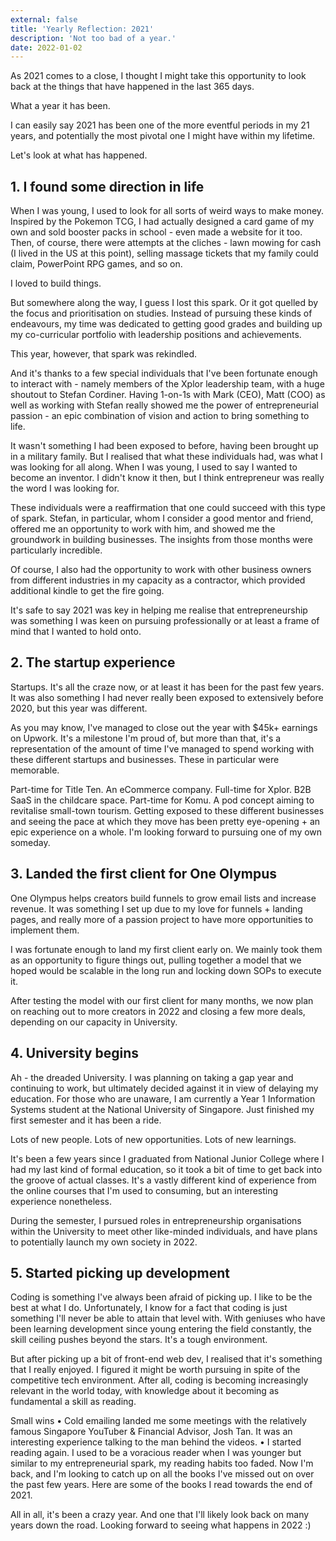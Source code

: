 ```yaml
---
external: false
title: 'Yearly Reflection: 2021'
description: 'Not too bad of a year.'
date: 2022-01-02
---
```


As 2021 comes to a close, I thought I might take this opportunity to look back at the things that have happened in the last 365 days.

What a year it has been.

I can easily say 2021 has been one of the more eventful periods in my 21 years, and potentially the most pivotal one I might have within my lifetime.

Let's look at what has happened.

## 1. I found some direction in life

When I was young, I used to look for all sorts of weird ways to make money. Inspired by the Pokemon TCG, I had actually designed a card game of my own and sold booster packs in school - even made a website for it too. Then, of course, there were attempts at the cliches - lawn mowing for cash (I lived in the US at this point), selling massage tickets that my family could claim, PowerPoint RPG games, and so on.

I loved to build things.

But somewhere along the way, I guess I lost this spark. Or it got quelled by the focus and prioritisation on studies. Instead of pursuing these kinds of endeavours, my time was dedicated to getting good grades and building up my co-curricular portfolio with leadership positions and achievements.

This year, however, that spark was rekindled.

And it's thanks to a few special individuals that I've been fortunate enough to interact with - namely members of the Xplor leadership team, with a huge shoutout to Stefan Cordiner. Having 1-on-1s with Mark (CEO), Matt (COO) as well as working with Stefan really showed me the power of entrepreneurial passion - an epic combination of vision and action to bring something to life.

It wasn't something I had been exposed to before, having been brought up in a military family. But I realised that what these individuals had, was what I was looking for all along. When I was young, I used to say I wanted to become an inventor. I didn't know it then, but I think entrepreneur was really the word I was looking for.

These individuals were a reaffirmation that one could succeed with this type of spark. Stefan, in particular, whom I consider a good mentor and friend, offered me an opportunity to work with him, and showed me the groundwork in building businesses. The insights from those months were particularly incredible.

Of course, I also had the opportunity to work with other business owners from different industries in my capacity as a contractor, which provided additional kindle to get the fire going.

It's safe to say 2021 was key in helping me realise that entrepreneurship was something I was keen on pursuing professionally or at least a frame of mind that I wanted to hold onto.

## 2. The startup experience

Startups. It's all the craze now, or at least it has been for the past few years. It was also something I had never really been exposed to extensively before 2020, but this year was different.

As you may know, I've managed to close out the year with $45k+ earnings on Upwork. It's a milestone I'm proud of, but more than that, it's a representation of the amount of time I've managed to spend working with these different startups and businesses. These in particular were memorable.

Part-time for Title Ten. An eCommerce company.
Full-time for Xplor. B2B SaaS in the childcare space.
Part-time for Komu. A pod concept aiming to revitalise small-town tourism.
Getting exposed to these different businesses and seeing the pace at which they move has been pretty eye-opening + an epic experience on a whole. I'm looking forward to pursuing one of my own someday.

## 3. Landed the first client for One Olympus

One Olympus helps creators build funnels to grow email lists and increase revenue. It was something I set up due to my love for funnels + landing pages, and really more of a passion project to have more opportunities to implement them.

I was fortunate enough to land my first client early on. We mainly took them as an opportunity to figure things out, pulling together a model that we hoped would be scalable in the long run and locking down SOPs to execute it.

After testing the model with our first client for many months, we now plan on reaching out to more creators in 2022 and closing a few more deals, depending on our capacity in University.

## 4. University begins

Ah - the dreaded University. I was planning on taking a gap year and continuing to work, but ultimately decided against it in view of delaying my education. For those who are unaware, I am currently a Year 1 Information Systems student at the National University of Singapore. Just finished my first semester and it has been a ride.

Lots of new people. Lots of new opportunities. Lots of new learnings.

It's been a few years since I graduated from National Junior College where I had my last kind of formal education, so it took a bit of time to get back into the groove of actual classes. It's a vastly different kind of experience from the online courses that I'm used to consuming, but an interesting experience nonetheless.

During the semester, I pursued roles in entrepreneurship organisations within the University to meet other like-minded individuals, and have plans to potentially launch my own society in 2022.

## 5. Started picking up development

Coding is something I've always been afraid of picking up. I like to be the best at what I do. Unfortunately, I know for a fact that coding is just something I'll never be able to attain that level with. With geniuses who have been learning development since young entering the field constantly, the skill ceiling pushes beyond the stars. It's a tough environment.

But after picking up a bit of front-end web dev, I realised that it's something that I really enjoyed. I figured it might be worth pursuing in spite of the competitive tech environment. After all, coding is becoming increasingly relevant in the world today, with knowledge about it becoming as fundamental a skill as reading.

Small wins
• Cold emailing landed me some meetings with the relatively famous Singapore YouTuber & Financial Advisor, Josh Tan. It was an interesting experience talking to the man behind the videos.
• I started reading again. I used to be a voracious reader when I was younger but similar to my entrepreneurial spark, my reading habits too faded. Now I'm back, and I'm looking to catch up on all the books I've missed out on over the past few years. Here are some of the books I read towards the end of 2021.

All in all, it's been a crazy year. And one that I'll likely look back on many years down the road. Looking forward to seeing what happens in 2022 :)
